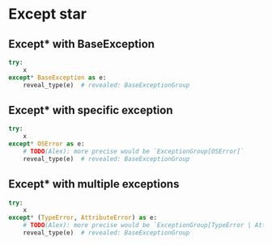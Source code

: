# Except star

## Except\* with BaseException

```py
try:
    x
except* BaseException as e:
    reveal_type(e)  # revealed: BaseExceptionGroup
```

## Except\* with specific exception

```py
try:
    x
except* OSError as e:
    # TODO(Alex): more precise would be `ExceptionGroup[OSError]`
    reveal_type(e)  # revealed: BaseExceptionGroup
```

## Except\* with multiple exceptions

```py
try:
    x
except* (TypeError, AttributeError) as e:
    # TODO(Alex): more precise would be `ExceptionGroup[TypeError | AttributeError]`.
    reveal_type(e)  # revealed: BaseExceptionGroup
```
